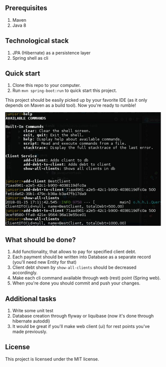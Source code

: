 
## Prerequisites

1. Maven
1. Java 8

## Technological stack

1. JPA (Hibernate) as a persistence layer
1. Spring shell as cli


## Quick start

1. Clone this repo to your computer.
1. Run `mvn spring-boot:run` to quick start this project.

This project should be easily picked up by your favorite IDE (as it only depends on Maven as a build tool).
Now you're ready to rumble!


![commands](/commands.jpeg)


## What should be done?

1. Add functionality, that allows to pay for specified client debt.
1. Each payment should be written into Database as a separate record (you'll need new Entity for that)
1. Client debt shown by `show-all-clients` should be decreased accordingly.
1. Make each cli command available through web (rest) point (Spring web).
1. When you're done you should commit and push your changes.

## Additional tasks

1. Write some unit test
1. Database creation through flyway or liquibase (now it's done through hibernate autoddl)
1. It would be great if you'll make web client (ui) for rest points you've made previously.

## License

This project is licensed under the MIT license.
